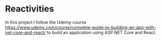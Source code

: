 # Reactivities

In this project I follow the Udemy course https://www.udemy.com/course/complete-guide-to-building-an-app-with-net-core-and-react/ to build an application using ASP.NET Core and React.
